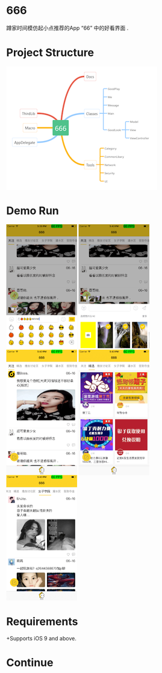 # 666 

蹲家时间模仿起小点推荐的App “66” 中的好看界面 . 

# Project Structure 

<img src="./readme~resource/project_structure.png" width = "400" height = "328" alt="" align=center />

# Demo Run 
 <img src="./readme~resource/1.png" width = "188" height = "333" alt="" align=center />
 <img src="./readme~resource/2.png" width = "188" height = "333" alt="" align=center />
 <img src="./readme~resource/3.png" width = "188" height = "333" alt="" align=center />
 <img src="./readme~resource/4.png" width = "188" height = "333" alt="" align=center />
 <img src="./readme~resource/5.png" width = "188" height = "333" alt="" align=center />


# Requirements

+Supports iOS 9 and above.

# Continue 




